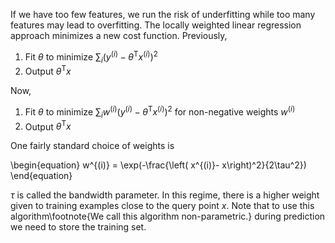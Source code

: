 If we have too few features, we run the risk of underfitting while too many features may lead to overfitting. The locally weighted linear regression approach minimizes a new cost function. Previously, 

1. Fit $\theta$ to minimize $\sum_i \left( y^{(i)} - \theta^\mathsf{T}x^{(i)}\right)^2$
2. Output $\theta^\mathsf{T}x$

Now,

1. Fit $\theta$ to minimize $\sum_i w^{(i)}\left( y^{(i)} - \theta^\mathsf{T}x^{(i)}\right)^2$ for non-negative weights $w^{(i)}$
2. Output $\theta^\mathsf{T}x$

One fairly standard choice of weights is

\begin{equation}
w^{(i)} = \exp(-\frac{\left( x^{(i)}- x\right)^2}{2\tau^2})
\end{equation}

$\tau$ is called the bandwidth parameter. In this regime, there is a higher weight given to training examples close to the query point $x$. Note that to use this algorithm\footnote{We call this algorithm non-parametric.} during prediction we need to store the training set.
